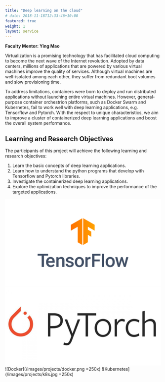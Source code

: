 ```yaml
---
title: "Deep learning on the cloud"
# date: 2018-11-18T12:33:46+10:00
featured: true
weight: 1
layout: service
---
```


**Faculty Mentor: Ying Mao**

Virtualization is a promising technology that has facilitated cloud computing to become the next wave of the Internet revolution. Adopted by data centers, millions of applications that are powered by various virtual machines improve the quality of services. Although virtual machines are well-isolated among each other, they suffer from redundant boot volumes and slow provisioning time.

To address limitations, containers were born to deploy and run distributed applications without launching entire virtual machines. However, general-purpose container orchestrion platforms, such as Docker Swarm and Kubernetes, fail to work well with deep learning applications, e.g. Tensorflow and Pytorch. With the respect to unique characteristics, we aim to improve a cluster of containerized deep learning applications and boost the overall system performance.


## Learning and Research Objectives

The participants of this project will achieve the following learning and research objectives:

1. Learn the basic concepts of deep learning applications.
2. Learn how to understand the python programs that develop with Tensorflow and Pytorch libraries.
3. Investigate the containerized deep learning applications.
4. Explore the optimization techniques to improve the performance of the targeted applications.


![Tensorflow](/images/projects/tensorflow.png)
![Pytorch](/images/projects/pytorch.jfif)
![Docker](/images/projects/docker.png =250x)
![Kubernetes](/images/projects/k8s.jpg =250x)

